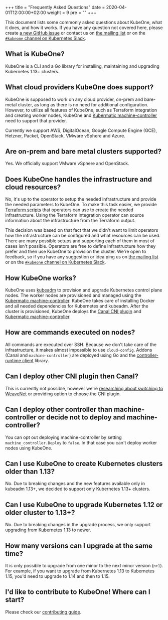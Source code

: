 +++
title = "Frequently Asked Questions"
date = 2020-04-01T12:00:00+02:00
weight = 9
pre = "<b></b>"
+++

This document lists some commonly asked questions about KubeOne, what it does,
and how it works. If you have any question not covered here, please create 
[a new GitHub issue][1] or contact us on [the mailing list][2] or 
on the [`#kubeone` channel on Kubernetes Slack][3].

## What is KubeOne?

KubeOne is a CLI and a Go library for installing, maintaining and upgrading
Kubernetes 1.13+ clusters.

## What cloud providers KubeOne does support?

KubeOne is supposed to work on any cloud provider, on-prem and bare-metal
cluster, as long as there is no need for additional configuration. However, to
utilize all features of KubeOne, such as Terraform integration and creating
worker nodes, KubeOne and [Kubermatic machine-controller][4] need to support
that provider.

Currently we support AWS, DigitalOcean, Google Compute Engine (GCE), Hetzner,
Packet, OpenStack, VMware vSphere and Azure.

## Are on-prem and bare metal clusters supported?

Yes. We officially support VMware vSphere and OpenStack.

## Does KubeOne handles the infrastructure and cloud resources?

No, it's up to the operator to setup the needed infrastructure and provide the
needed parameters to KubeOne. To make this task easier, we provide
[Terraform scripts][5] that operators can use to create the needed
infrastructure. Using the Terraform integration operator can source information
about the infrastructure from the Terraform output.

This decision was based on that fact that we didn't want to limit operators how
the infrastructure can be configured and what resources can be used. There are
many possible setups and supporting each of them in most of cases isn't
possible. Operators are free to define infrastructure how they prefer and then
use KubeOne to provision the cluster. We're open to feedback, so if you have any
suggestion or idea ping us on [the mailing list][6] or on the 
[`#kubeone` channel on Kubernetes Slack][3].

## How KubeOne works?

KubeOne uses [kubeadm][7] to provision and upgrade Kubernetes control plane
nodes. The worker nodes are provisioned and managed using the
[Kubermatic machine-controller][4]. KubeOne takes care of installing Docker and
all needed dependencies for Kubernetes and kubeadm. After the cluster is
provisioned, KubeOne deploys the [Canal CNI plugin][8] and
[Kubermatic machine-controller][4].

## How are commands executed on nodes?

All commands are executed over SSH. Because we don't take care of the
infrastructure, it makes almost impossible to use `cloud-config`. Addons (Canal
and `machine-controller`) are deployed using Go and the
[controller-runtime client][9] library.

## Can I deploy other CNI plugin then Canal?

This is currently not possible, however we're
[researching about switching to WeaveNet][10] or providing option to choose the
CNI plugin.

## Can I deploy other controller than machine-controller or decide not to deploy and machine-controller?

You can opt out deploying machine-controller by setting
`machine_controller.Deploy` to `false`. In that case you can't deploy worker
nodes using KubeOne.

## Can I use KubeOne to create Kubernetes clusters older than 1.13?

No. Due to breaking changes and the new features available only in kubeadm
1.13+, we decided to support only Kubernetes 1.13+ clusters.

## Can I use KubeOne to upgrade Kubernetes 1.12 or older cluster to 1.13+?

No. Due to breaking changes in the upgrade process, we only support upgrading
from Kubernetes 1.13 to newer.

## How many versions can I upgrade at the same time?

It is only possible to upgrade from one minor to the next minor version (`n+1`).
For example, if you want to upgrade from Kubernetes 1.13 to Kubernetes 1.15,
you'd need to upgrade to 1.14 and then to 1.15.

## I'd like to contribute to KubeOne! Where can I start?

Please check our [contributing guide](CONTRIBUTING.md).

[1]: https://github.com/kubermatic/kubeone/issues
[2]: https://groups.google.com/forum/#!forum/loodse-dev
[3]: http://slack.k8s.io/
[4]: https://github.com/kubermatic/machine-controller
[5]: http://github.com/kubermatic/kubeone/tree/master/examples/terraform
[6]: https://groups.google.com/forum/#!forum/loodse-dev
[7]: https://github.com/kubernetes/kubeadm
[8]: https://github.com/projectcalico/canal
[9]: https://godoc.org/sigs.k8s.io/controller-runtime/pkg/client
[10]: https://github.com/kubermatic/kubeone/issues/256
